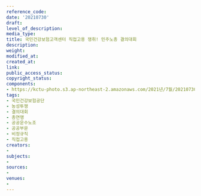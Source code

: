 ```yaml
---
reference_code: 
date: '20210730'
draft: 
level_of_description: 
media_type: 
title: 국민건강보험고객센터 직접고용 쟁취! 민주노총 결의대회
description: 
weight: 
modified_at: 
created_at: 
link: 
public_access_status: 
copyright_status: 
components:
- https://kctu-photo.s3.ap-northeast-2.amazonaws.com/2021년/7월/20210730-국민건강보험고객센터+직접고용+쟁취!+민주노총+결의대회_국민건강보험공단_농성투쟁_결의대회_총연맹_공공운수노조_공공부문_비정규직_직접고용/_1D20069.jpg
tags:
- 국민건강보험공단
- 농성투쟁
- 결의대회
- 총연맹
- 공공운수노조
- 공공부문
- 비정규직
- 직접고용
creators:
- 
subjects:
- 
sources:
- 
venues:
- 
---
```

